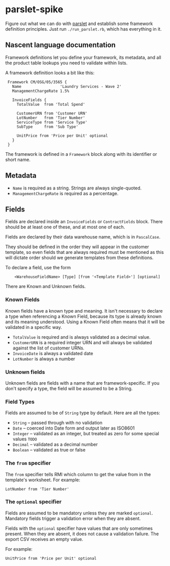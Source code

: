 # parslet-spike

Figure out what we can do with [parslet](http://kschiess.github.io/parslet/) and establish some framework definition principles.
Just run `./run_parslet.rb`, which has everything in it.

## Nascent language documentation

Framework definitions let you define your framework, its metadata, and all the product table
lookups you need to validate within lists.

A framework definition looks a bit like this:

```
 Framework CM/OSG/05/3565 {
   Name                 'Laundry Services - Wave 2'
   ManagementChargeRate 1.5%

   InvoiceFields {
     TotalValue  from 'Total Spend'

     CustomerURN from 'Customer URN'
     LotNumber   from 'Tier Number'
     ServiceType from 'Service Type'
     SubType     from 'Sub Type'

     UnitPrice from 'Price per Unit' optional
   }
 } 
```

The framework is defined in a `Framework` block along with its identifier or short name. 

## Metadata

- `Name` is required as a string. Strings are always single-quoted.
- `ManagementChargeRate` is required as a percentage.

## Fields

Fields are declared inside an `InvoiceFields` or `ContractFields` block. There should be
at least one of these, and at most one of each.

Fields are declared by their data warehouse name, which is in `PascalCase`. 

They should be defined in the order they will appear in the customer template, so even fields
that are always required must be mentioned as this will dictate order should we generate
templates from these definitions.

To declare a field, use the form

```
    <WarehouseFieldName> [Type] [from '<Template Field>'] [optional] 
```

There are Known and Unknown fields. 

### Known Fields

Known fields have a known type and meaning. It isn't necessary to declare a type when 
referencing a Known Field, because its type is already known and its meaning understood.
Using a Known Field often means that it will be validated in a specific way.

- `TotalValue` is required and is always validated as a decimal value.
- `CustomerURN` is a required integer URN and will always be validated against the list of
  customer URNs.
- `InvoiceDate` is always a validated date
- `LotNumber` is always a number

### Unknown fields

Unknown fields are fields with a name that are framework-specific. If you don't specify a type,
the field will be assumed to be a String.

### Field Types

Fields are assumed to be of `String` type by default. Here are all the types:

- `String` – passed through with no validation
- `Date` – coerced into Date form and output later as ISO8601
- `Integer` – validated as an integer, but treated as zero for some special values `TODO`
- `Decimal` – validated as a decimal number
- `Boolean` – validated as true or false

### The `from` specifier

The `from` specifier tells RMI which column to get the value from in the template's worksheet.
For example:

`LotNumber from 'Tier Number'`

### The `optional` specifier

Fields are assumed to be mandatory unless they are marked `optional`. Mandatory fields
trigger a validation error when they are absent.

Fields with the `optional` specifier have values that are only sometimes present. 
When they are absent, it does not cause a validation failure. The export CSV receives an 
empty value.

For example:

`UnitPrice from 'Price per Unit' optional`